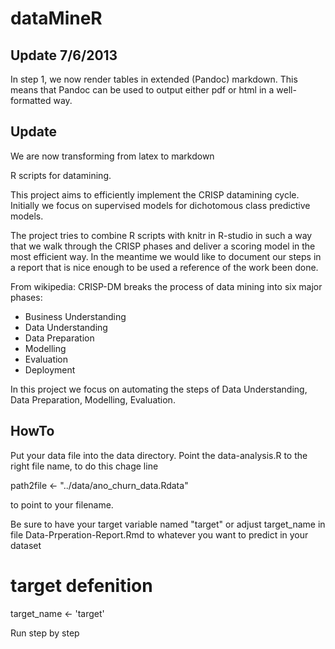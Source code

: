 dataMineR
=========

Update 7/6/2013
---------------

In step 1, we now render tables in extended (Pandoc) markdown. This means that Pandoc can be used to output either pdf or html in a well-formatted way.


Update
-----------
We are now transforming from latex to markdown

R scripts for datamining.

This project aims to efficiently implement the CRISP datamining cycle.
Initially we focus on supervised models for dichotomous class predictive models.

The project tries to combine R scripts with knitr in R-studio in such a way that we walk through the CRISP phases and deliver a scoring model in the most efficient way.
In the meantime we would like to document our steps in a report that is nice enough to be used a reference of the work been done.

From wikipedia:
CRISP-DM breaks the process of data mining into six major phases:
- Business Understanding
- Data Understanding
- Data Preparation
- Modelling
- Evaluation
- Deployment

In this project we focus on automating the steps of Data Understanding, Data Preparation, Modelling, Evaluation.

HowTo
-------------
Put your data file into the data directory.
Point the data-analysis.R to the right file name, to do this chage line

path2file <- "../data/ano_churn_data.Rdata"

to point to your filename.

Be sure to have your target variable named "target" or adjust target_name in file Data-Prperation-Report.Rmd to whatever you want to predict in your dataset

# target defenition
target_name <- 'target'

Run step by step

